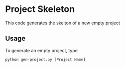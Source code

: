 
# Project Skeleton

This code generates the skelton of a new empty project

## Usage

To generate an empty project, type

```
python gen-project.py [Project Name]
```
